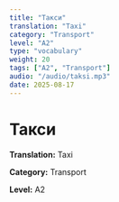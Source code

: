 ```yaml
---
title: "Такси"
translation: "Taxi"
category: "Transport"
level: "A2"
type: "vocabulary"
weight: 20
tags: ["A2", "Transport"]
audio: "/audio/taksi.mp3"
date: 2025-08-17
---
```


# Такси

**Translation:** Taxi

**Category:** Transport

**Level:** A2

